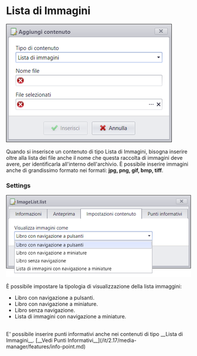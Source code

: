 # Lista di Immagini
![](/img/contents_imagelist.png)

Quando si inserisce un contenuto di tipo Lista di Immagini, bisogna inserire oltre alla lista dei file anche il nome che questa raccolta di immagini deve avere, per identificarla all'interno dell'archivio.
&Egrave; possibile inserire immagini anche di grandissimo formato nei formati: __jpg, png, gif, bmp, tiff__.

### Settings
![](/img/contents_multipage_settings.png)

&Egrave; possibile impostare la tipologia di visualizzazione della lista immaggini:

* Libro con navigazione a pulsanti.
* Libro con navigazione a miniature.
* Libro senza navigazione.
* Lista di immagini con navigazione a miniature.

<br>
E' possibile inserire punti informativi anche nei contenuti di tipo __Lista di Immagini__. [__Vedi Punti Informativi__](/it/2.17/media-manager/features/info-point.md)
